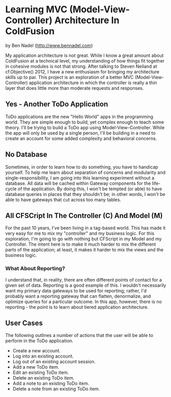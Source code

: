 
# Learning MVC (Model-View-Controller) Architecture In ColdFusion

by Ben Nadel (http://www.bennadel.com)

My application architecture is not great. While I know a great amount about ColdFusion
at a technical level, my understanding of how things fit together in cohesive modules
is not that strong. After talking to Steven Neiland at cf.Objective() 2012, I have a new
enthusiasm for bringing my architecture skills up to par. This project is an exploration
of a better MVC (Model-View-Controller) application architecture in which the controller
is really a thin layer that does little more than moderate requests and responses.

## Yes - Another ToDo Application

ToDo applications are the new "Hello World" apps in the programming world. They are simple
enough to build, yet complex enough to teach some theory. I'll be trying to build a ToDo
app using Model-View-Controller. While the app will only be used by a single person, I'll 
be building in a need to create an account for some added complexity and behavioral concerns.

## No Database

Sometimes, in order to learn how to do something, you have to handicap yourself. To help 
me learn about separation of concerns and modularity and single-responsibility, I am going
into this learning experiment without a database. All data will be cached within Gateway 
components for the life-cycle of the application. By doing this, I won't be tempted (or
able) to have database queries in places that they shouldn't be; in other words, I won't be
able to have gateways that cut across too many tables.

## All CFSCript In The Controller (C) And Model (M)

For the past 10 years, I've been living in a tag-based world. This has made it very easy 
for me to mix my "controller" and my business logic. For this exploration, I'm going to go
with nothing but CFScript in my Model and my Controller. The intent here is to make it much
harder to mix the different parts of the application; at least, it makes it harder to mix
the views and the business logic.

### What About Reporting?

I understand that, in reality, there are often different points of contact for a given set
of data. Reporting is a good example of this. I wouldn't necessarily want my primary data
gateways to be used for reporting; rather, I'd probably want a reporting gateway that can
flatten, denormalize, and optimize queries for a particular outcome. In this app, however,
there is no reporting - the point is to learn about tiered application architecture.

## User Cases

The following outlines a number of actions that the user will be able to perform in the 
ToDo application.

* Create a new account.
* Log into an existing account.
* Log out of an existing account session.
* Add a new ToDo item.
* Edit an existing ToDo item.
* Delete an existing ToDo item.
* Add a note to an existing ToDo item.
* Delete a note from an existing ToDo item.